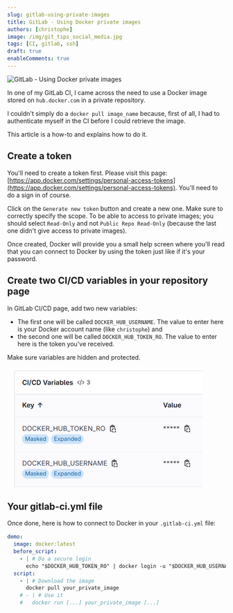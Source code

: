 ```yaml
---
slug: gitlab-using-private-images
title: GitLab - Using Docker private images
authors: [christophe]
image: /img/git_tips_social_media.jpg
tags: [CI, gitlab, ssh]
draft: true
enableComments: true
---
```

![GitLab - Using Docker private images](/img/git_tips_banner.jpg)

In one of my GitLab CI, I came across the need to use a Docker image stored on `hub.docker.com` in a private repository.

I couldn't simply do a `docker pull image_name` because, first of all, I had to authenticate myself in the CI before I could retrieve the image.

This article is a how-to and explains how to do it.

<!-- truncate -->

## Create a token

You'll need to create a token first. Please visit this page: [https://app.docker.com/settings/personal-access-tokens](https://app.docker.com/settings/personal-access-tokens). You'll need to do a sign in of course.

Click on the `Generate new token` button and create a new one. Make sure to correctly specify the scope. To be able to access to private images; you should select `Read-Only` and not `Public Repo Read-Only` (because the last one didn't give access to private images).

Once created, Docker will provide you a small help screen where you'll read that you can connect to Docker by using the token just like if it's your password.

## Create two CI/CD variables in your repository page

In GitLab CI/CD page, add two new variables:

* The first one will be called `DOCKER_HUB_USERNAME`. The value to enter here is your Docker account name (like `christophe`) and
* the second one will be called `DOCKER_HUB_TOKEN_RO`. The value to enter here is the token you've received.

Make sure variables are hidden and protected.

![The two variables have been created](./images/variables.png)

## Your gitlab-ci.yml file

Once done, here is how to connect to Docker in your `.gitlab-ci.yml` file:

```yaml
demo:
  image: docker:latest
  before_script:
    - | # Do a secure login
      echo "$DOCKER_HUB_TOKEN_RO" | docker login -u "$DOCKER_HUB_USERNAME" --password-stdin
  script:
    - | # Download the image
      docker pull your_private_image
    # - | # Use it
    #   docker run [...] your_private_image [...]
```
